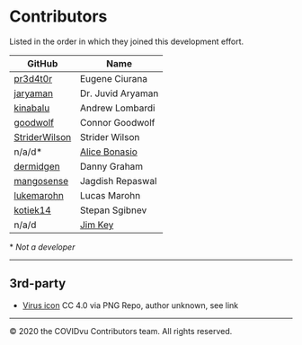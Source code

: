 # Contributors

Listed in the order in which they joined this development effort.

|  GitHub  | Name              |
|----------|-------------------|
|[pr3d4t0r](https://www.linkedin.com/in/ciurana/)|Eugene Ciurana|
|[jaryaman](https://www.linkedin.com/in/juvid-aryaman/)| Dr. Juvid Aryaman|
|[kinabalu](https://www.linkedin.com/in/andrewlombardi/)| Andrew Lombardi|
|[goodwolf](https://www.linkedin.com/in/connorgoodwolf/)| Connor Goodwolf |
|[StriderWilson](https://www.linkedin.com/in/strider-wilson/)|Strider Wilson|
|n/a/d*|[Alice Bonasio](https://www.linkedin.com/in/alicebonasio/)|
|[dermidgen](https://www.linkedin.com/in/dermidgen/)|Danny Graham|
|[mangosense](https://www.linkedin.com/in/jaggs83/)|Jagdish Repaswal|
|[lukemarohn](https://www.linkedin.com/in/lucasmarohn/)|Lucas Marohn|
|[kotiek14](https://github.com/kotek14/)|Stepan Sgibnev|
|n/a/d|[Jim Key](https://www.linkedin.com/in/jimkey/)|

&#42; _Not a developer_


---
## 3rd-party

- [Virus icon](https://www.pngrepo.com/svg/25229/virus) CC 4.0 via PNG Repo, author unknown, see link


---
&#169; 2020 the COVIDvu Contributors team.  All rights reserved.

